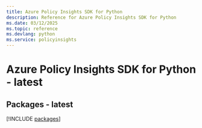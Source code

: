 ```yaml
---
title: Azure Policy Insights SDK for Python
description: Reference for Azure Policy Insights SDK for Python
ms.date: 03/12/2025
ms.topic: reference
ms.devlang: python
ms.service: policyinsights
---
```

# Azure Policy Insights SDK for Python - latest
## Packages - latest
[!INCLUDE [packages](policy-insights-index.md)]